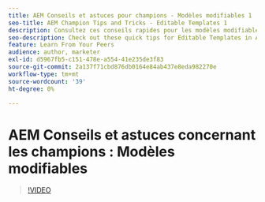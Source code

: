 ```yaml
---
title: AEM Conseils et astuces pour champions - Modèles modifiables 1
seo-title: AEM Champion Tips and Tricks - Editable Templates 1
description: Consultez ces conseils rapides pour les modèles modifiables dans AEM Sites par AEM champion et expert, Greg Dimeris. Essayez-les dans votre instance aujourd'hui.
seo-description: Check out these quick tips for Editable Templates in AEM Sites by AEM Champion and expert, Greg Dimeris. Try them out in your instance today.
feature: Learn From Your Peers
audience: author, marketer
exl-id: d5967fb5-c151-478e-a554-41e235de3f83
source-git-commit: 2a137f71cbd876db0164e84ab437e8eda982270e
workflow-type: tm+mt
source-wordcount: '39'
ht-degree: 0%

---
```


# AEM Conseils et astuces concernant les champions : Modèles modifiables

>[!VIDEO](https://video.tv.adobe.com/v/3409424?quality=12&learn=on)
